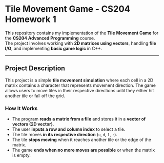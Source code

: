 # Tile Movement Game - CS204 Homework 1

This repository contains my implementation of the **Tile Movement Game** for the **CS204 Advanced Programming** course.  
The project involves working with **2D matrices using vectors**, handling **file I/O**, and implementing **basic game logic** in C++.

---

## Project Description
This project is a simple **tile movement simulation** where each cell in a 2D matrix contains a character that represents movement direction. The game allows users to move tiles in their respective directions until they either hit another tile or fall off the grid.

### **How It Works**
- The program **reads a matrix from a file** and stores it in a **vector of vectors (2D vector)**.
- The user **inputs a row and column index** to select a tile.
- The tile moves **in its respective direction** (`u`, `d`, `l`, `r`).
- The tile **stops moving** when it reaches another tile or the edge of the matrix.
- The game **ends when no more moves are possible** or when the matrix is empty.
